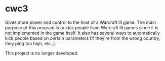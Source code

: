 cwc3
====

Gives more power and control to the host of a Warcraft III game. The main purpose of this program is to kick people from Warcraft III games since it is not implemented in the game itself. It also has several ways to automatically kick people based on certain parameters (If they're from the wrong country, they ping too high, etc..).

This project is no longer developed.